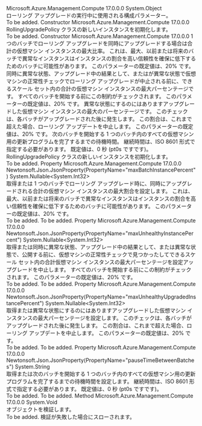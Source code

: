 <Type Name="RollingUpgradePolicy" FullName="Microsoft.Azure.Management.Compute.Models.RollingUpgradePolicy">
  <TypeSignature Language="C#" Value="public class RollingUpgradePolicy" />
  <TypeSignature Language="ILAsm" Value=".class public auto ansi beforefieldinit RollingUpgradePolicy extends System.Object" />
  <TypeSignature Language="DocId" Value="T:Microsoft.Azure.Management.Compute.Models.RollingUpgradePolicy" />
  <TypeSignature Language="VB.NET" Value="Public Class RollingUpgradePolicy" />
  <TypeSignature Language="F#" Value="type RollingUpgradePolicy = class" />
  <AssemblyInfo>
    <AssemblyName>Microsoft.Azure.Management.Compute</AssemblyName>
    <AssemblyVersion>17.0.0.0</AssemblyVersion>
  </AssemblyInfo>
  <Base>
    <BaseTypeName>System.Object</BaseTypeName>
  </Base>
  <Interfaces />
  <Docs>
    <summary>
            ローリング アップグレードの実行中に使用される構成パラメーター。
            </summary>
    <remarks>To be added.</remarks>
  </Docs>
  <Members>
    <Member MemberName=".ctor">
      <MemberSignature Language="C#" Value="public RollingUpgradePolicy ();" />
      <MemberSignature Language="ILAsm" Value=".method public hidebysig specialname rtspecialname instance void .ctor() cil managed" />
      <MemberSignature Language="DocId" Value="M:Microsoft.Azure.Management.Compute.Models.RollingUpgradePolicy.#ctor" />
      <MemberSignature Language="VB.NET" Value="Public Sub New ()" />
      <MemberType>Constructor</MemberType>
      <AssemblyInfo>
        <AssemblyName>Microsoft.Azure.Management.Compute</AssemblyName>
        <AssemblyVersion>17.0.0.0</AssemblyVersion>
      </AssemblyInfo>
      <Parameters />
      <Docs>
        <summary>
            RollingUpgradePolicy クラスの新しいインスタンスを初期化します。
            </summary>
        <remarks>To be added.</remarks>
      </Docs>
    </Member>
    <Member MemberName=".ctor">
      <MemberSignature Language="C#" Value="public RollingUpgradePolicy (Nullable&lt;int&gt; maxBatchInstancePercent = null, Nullable&lt;int&gt; maxUnhealthyInstancePercent = null, Nullable&lt;int&gt; maxUnhealthyUpgradedInstancePercent = null, string pauseTimeBetweenBatches = null);" />
      <MemberSignature Language="ILAsm" Value=".method public hidebysig specialname rtspecialname instance void .ctor(valuetype System.Nullable`1&lt;int32&gt; maxBatchInstancePercent, valuetype System.Nullable`1&lt;int32&gt; maxUnhealthyInstancePercent, valuetype System.Nullable`1&lt;int32&gt; maxUnhealthyUpgradedInstancePercent, string pauseTimeBetweenBatches) cil managed" />
      <MemberSignature Language="DocId" Value="M:Microsoft.Azure.Management.Compute.Models.RollingUpgradePolicy.#ctor(System.Nullable{System.Int32},System.Nullable{System.Int32},System.Nullable{System.Int32},System.String)" />
      <MemberSignature Language="VB.NET" Value="Public Sub New (Optional maxBatchInstancePercent As Nullable(Of Integer) = null, Optional maxUnhealthyInstancePercent As Nullable(Of Integer) = null, Optional maxUnhealthyUpgradedInstancePercent As Nullable(Of Integer) = null, Optional pauseTimeBetweenBatches As String = null)" />
      <MemberSignature Language="F#" Value="new Microsoft.Azure.Management.Compute.Models.RollingUpgradePolicy : Nullable&lt;int&gt; * Nullable&lt;int&gt; * Nullable&lt;int&gt; * string -&gt; Microsoft.Azure.Management.Compute.Models.RollingUpgradePolicy" Usage="new Microsoft.Azure.Management.Compute.Models.RollingUpgradePolicy (maxBatchInstancePercent, maxUnhealthyInstancePercent, maxUnhealthyUpgradedInstancePercent, pauseTimeBetweenBatches)" />
      <MemberType>Constructor</MemberType>
      <AssemblyInfo>
        <AssemblyName>Microsoft.Azure.Management.Compute</AssemblyName>
        <AssemblyVersion>17.0.0.0</AssemblyVersion>
      </AssemblyInfo>
      <Parameters>
        <Parameter Name="maxBatchInstancePercent" Type="System.Nullable&lt;System.Int32&gt;" />
        <Parameter Name="maxUnhealthyInstancePercent" Type="System.Nullable&lt;System.Int32&gt;" />
        <Parameter Name="maxUnhealthyUpgradedInstancePercent" Type="System.Nullable&lt;System.Int32&gt;" />
        <Parameter Name="pauseTimeBetweenBatches" Type="System.String" />
      </Parameters>
      <Docs>
        <param name="maxBatchInstancePercent">1 つのバッチでローリング アップグレードを同時にアップグレードする場合は合計の仮想マシン インスタンスの最大比率。 これは、最大、以前または将来のバッチで異常なインスタンスはインスタンスの割合を高い信頼性を確保に低下するためのバッチに可能性があります。 このパラメーターの既定値は、20% です。</param>
        <param name="maxUnhealthyInstancePercent">同時に異常な状態、アップグレード中の結果として、またはが異常な状態で仮想マシンの正常性チェックでローリング アップグレードが中止される前に、できるスケール セット内の合計の仮想マシン インスタンスの最大パーセンテージです。 すべてのバッチを開始する前にこの制約がチェックされます。 このパラメーターの既定値は、20% です。</param>
        <param name="maxUnhealthyUpgradedInstancePercent">異常な状態にするのにはありますアップグレードした仮想マシン インスタンスの最大のパーセンテージです。 このチェックは、各バッチがアップグレードされた後に発生します。 この割合は、これまで超えた場合、ローリング アップデートを中止します。 このパラメーターの既定値は、20% です。</param>
        <param name="pauseTimeBetweenBatches">次のバッチを開始する 1 つのバッチ内のすべての仮想マシン用の更新プログラムを完了するまでの待機時間。 継続時間は、ISO 8601 形式で指定する必要があります。 既定値は、0 秒 (pt0s ですです)。</param>
        <summary>
            RollingUpgradePolicy クラスの新しいインスタンスを初期化します。
            </summary>
        <remarks>To be added.</remarks>
      </Docs>
    </Member>
    <Member MemberName="MaxBatchInstancePercent">
      <MemberSignature Language="C#" Value="public Nullable&lt;int&gt; MaxBatchInstancePercent { get; set; }" />
      <MemberSignature Language="ILAsm" Value=".property instance valuetype System.Nullable`1&lt;int32&gt; MaxBatchInstancePercent" />
      <MemberSignature Language="DocId" Value="P:Microsoft.Azure.Management.Compute.Models.RollingUpgradePolicy.MaxBatchInstancePercent" />
      <MemberSignature Language="VB.NET" Value="Public Property MaxBatchInstancePercent As Nullable(Of Integer)" />
      <MemberSignature Language="F#" Value="member this.MaxBatchInstancePercent : Nullable&lt;int&gt; with get, set" Usage="Microsoft.Azure.Management.Compute.Models.RollingUpgradePolicy.MaxBatchInstancePercent" />
      <MemberType>Property</MemberType>
      <AssemblyInfo>
        <AssemblyName>Microsoft.Azure.Management.Compute</AssemblyName>
        <AssemblyVersion>17.0.0.0</AssemblyVersion>
      </AssemblyInfo>
      <Attributes>
        <Attribute>
          <AttributeName>Newtonsoft.Json.JsonProperty(PropertyName="maxBatchInstancePercent")</AttributeName>
        </Attribute>
      </Attributes>
      <ReturnValue>
        <ReturnType>System.Nullable&lt;System.Int32&gt;</ReturnType>
      </ReturnValue>
      <Docs>
        <summary>
            取得または 1 つのバッチでローリング アップグレード時に、同時にアップグレードされる合計の仮想マシン インスタンスの最大割合を設定します。 これは、最大、以前または将来のバッチで異常なインスタンスはインスタンスの割合を高い信頼性を確保に低下するためのバッチに可能性があります。 このパラメーターの既定値は、20% です。
            </summary>
        <value>To be added.</value>
        <remarks>To be added.</remarks>
      </Docs>
    </Member>
    <Member MemberName="MaxUnhealthyInstancePercent">
      <MemberSignature Language="C#" Value="public Nullable&lt;int&gt; MaxUnhealthyInstancePercent { get; set; }" />
      <MemberSignature Language="ILAsm" Value=".property instance valuetype System.Nullable`1&lt;int32&gt; MaxUnhealthyInstancePercent" />
      <MemberSignature Language="DocId" Value="P:Microsoft.Azure.Management.Compute.Models.RollingUpgradePolicy.MaxUnhealthyInstancePercent" />
      <MemberSignature Language="VB.NET" Value="Public Property MaxUnhealthyInstancePercent As Nullable(Of Integer)" />
      <MemberSignature Language="F#" Value="member this.MaxUnhealthyInstancePercent : Nullable&lt;int&gt; with get, set" Usage="Microsoft.Azure.Management.Compute.Models.RollingUpgradePolicy.MaxUnhealthyInstancePercent" />
      <MemberType>Property</MemberType>
      <AssemblyInfo>
        <AssemblyName>Microsoft.Azure.Management.Compute</AssemblyName>
        <AssemblyVersion>17.0.0.0</AssemblyVersion>
      </AssemblyInfo>
      <Attributes>
        <Attribute>
          <AttributeName>Newtonsoft.Json.JsonProperty(PropertyName="maxUnhealthyInstancePercent")</AttributeName>
        </Attribute>
      </Attributes>
      <ReturnValue>
        <ReturnType>System.Nullable&lt;System.Int32&gt;</ReturnType>
      </ReturnValue>
      <Docs>
        <summary>
            取得または同時に異常な状態、アップグレード中の結果として、または異常な状態で、公開する前に、仮想マシンの正常性チェックで見つかったしてできるスケール セット内の合計仮想マシン インスタンスの最大パーセンテージを設定アップグレードを中止します。 すべてのバッチを開始する前にこの制約がチェックされます。 このパラメーターの既定値は、20% です。
            </summary>
        <value>To be added.</value>
        <remarks>To be added.</remarks>
      </Docs>
    </Member>
    <Member MemberName="MaxUnhealthyUpgradedInstancePercent">
      <MemberSignature Language="C#" Value="public Nullable&lt;int&gt; MaxUnhealthyUpgradedInstancePercent { get; set; }" />
      <MemberSignature Language="ILAsm" Value=".property instance valuetype System.Nullable`1&lt;int32&gt; MaxUnhealthyUpgradedInstancePercent" />
      <MemberSignature Language="DocId" Value="P:Microsoft.Azure.Management.Compute.Models.RollingUpgradePolicy.MaxUnhealthyUpgradedInstancePercent" />
      <MemberSignature Language="VB.NET" Value="Public Property MaxUnhealthyUpgradedInstancePercent As Nullable(Of Integer)" />
      <MemberSignature Language="F#" Value="member this.MaxUnhealthyUpgradedInstancePercent : Nullable&lt;int&gt; with get, set" Usage="Microsoft.Azure.Management.Compute.Models.RollingUpgradePolicy.MaxUnhealthyUpgradedInstancePercent" />
      <MemberType>Property</MemberType>
      <AssemblyInfo>
        <AssemblyName>Microsoft.Azure.Management.Compute</AssemblyName>
        <AssemblyVersion>17.0.0.0</AssemblyVersion>
      </AssemblyInfo>
      <Attributes>
        <Attribute>
          <AttributeName>Newtonsoft.Json.JsonProperty(PropertyName="maxUnhealthyUpgradedInstancePercent")</AttributeName>
        </Attribute>
      </Attributes>
      <ReturnValue>
        <ReturnType>System.Nullable&lt;System.Int32&gt;</ReturnType>
      </ReturnValue>
      <Docs>
        <summary>
            取得または異常な状態にするのにはありますアップグレードした仮想マシン インスタンスの最大パーセンテージを設定します。 このチェックは、各バッチがアップグレードされた後に発生します。 この割合は、これまで超えた場合、ローリング アップデートを中止します。 このパラメーターの既定値は、20% です。
            </summary>
        <value>To be added.</value>
        <remarks>To be added.</remarks>
      </Docs>
    </Member>
    <Member MemberName="PauseTimeBetweenBatches">
      <MemberSignature Language="C#" Value="public string PauseTimeBetweenBatches { get; set; }" />
      <MemberSignature Language="ILAsm" Value=".property instance string PauseTimeBetweenBatches" />
      <MemberSignature Language="DocId" Value="P:Microsoft.Azure.Management.Compute.Models.RollingUpgradePolicy.PauseTimeBetweenBatches" />
      <MemberSignature Language="VB.NET" Value="Public Property PauseTimeBetweenBatches As String" />
      <MemberSignature Language="F#" Value="member this.PauseTimeBetweenBatches : string with get, set" Usage="Microsoft.Azure.Management.Compute.Models.RollingUpgradePolicy.PauseTimeBetweenBatches" />
      <MemberType>Property</MemberType>
      <AssemblyInfo>
        <AssemblyName>Microsoft.Azure.Management.Compute</AssemblyName>
        <AssemblyVersion>17.0.0.0</AssemblyVersion>
      </AssemblyInfo>
      <Attributes>
        <Attribute>
          <AttributeName>Newtonsoft.Json.JsonProperty(PropertyName="pauseTimeBetweenBatches")</AttributeName>
        </Attribute>
      </Attributes>
      <ReturnValue>
        <ReturnType>System.String</ReturnType>
      </ReturnValue>
      <Docs>
        <summary>
            取得または次のバッチを開始する 1 つのバッチ内のすべての仮想マシン用の更新プログラムを完了するまでの待機時間を設定します。 継続時間は、ISO 8601 形式で指定する必要があります。 既定値は、0 秒 (pt0s ですです)。
            </summary>
        <value>To be added.</value>
        <remarks>To be added.</remarks>
      </Docs>
    </Member>
    <Member MemberName="Validate">
      <MemberSignature Language="C#" Value="public virtual void Validate ();" />
      <MemberSignature Language="ILAsm" Value=".method public hidebysig newslot virtual instance void Validate() cil managed" />
      <MemberSignature Language="DocId" Value="M:Microsoft.Azure.Management.Compute.Models.RollingUpgradePolicy.Validate" />
      <MemberSignature Language="VB.NET" Value="Public Overridable Sub Validate ()" />
      <MemberSignature Language="F#" Value="abstract member Validate : unit -&gt; unit&#xA;override this.Validate : unit -&gt; unit" Usage="rollingUpgradePolicy.Validate " />
      <MemberType>Method</MemberType>
      <AssemblyInfo>
        <AssemblyName>Microsoft.Azure.Management.Compute</AssemblyName>
        <AssemblyVersion>17.0.0.0</AssemblyVersion>
      </AssemblyInfo>
      <ReturnValue>
        <ReturnType>System.Void</ReturnType>
      </ReturnValue>
      <Parameters />
      <Docs>
        <summary>
            オブジェクトを検証します。
            </summary>
        <remarks>To be added.</remarks>
        <exception cref="T:Microsoft.Rest.ValidationException">
            検証が失敗した場合にスローされます。
            </exception>
      </Docs>
    </Member>
  </Members>
</Type>